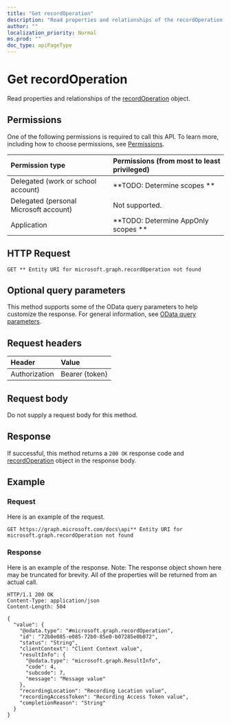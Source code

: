 ```yaml
---
title: "Get recordOperation"
description: "Read properties and relationships of the recordOperation object."
author: ""
localization_priority: Normal
ms.prod: ""
doc_type: apiPageType
---
```


# Get recordOperation

Read properties and relationships of the [recordOperation](../resources/recordoperation.md) object.

## Permissions
One of the following permissions is required to call this API. To learn more, including how to choose permissions, see [Permissions](/concepts/permissions-reference.md).

|Permission type|Permissions (from most to least privileged)|
|:---|:---|
|Delegated (work or school account)|**TODO: Determine scopes **|
|Delegated (personal Microsoft account)|Not supported.|
|Application|**TODO: Determine AppOnly scopes **|

## HTTP Request
<!-- {
  "blockType": "ignored"
}
-->
``` http
GET ** Entity URI for microsoft.graph.recordOperation not found
```

## Optional query parameters
This method supports some of the OData query parameters to help customize the response. For general information, see [OData query parameters](/graph/query-parameters).

## Request headers
|Header|Value|
|:---|:---|
|Authorization|Bearer {token}|

## Request body
Do not supply a request body for this method.

## Response
If successful, this method returns a `200 OK` response code and [recordOperation](../resources/recordoperation.md) object in the response body.

## Example

### Request
Here is an example of the request.
<!-- {
  "blockType": "request",
  "name": "get_recordoperation"
}
-->
``` http
GET https://graph.microsoft.com/docs\api** Entity URI for microsoft.graph.recordOperation not found
```

### Response
Here is an example of the response. Note: The response object shown here may be truncated for brevity. All of the properties will be returned from an actual call.
<!-- {
  "blockType": "response",
  "truncated": true,
  "@odata.type": "microsoft.graph.recordOperation"
}
-->
``` http
HTTP/1.1 200 OK
Content-Type: application/json
Content-Length: 504

{
  "value": {
    "@odata.type": "#microsoft.graph.recordOperation",
    "id": "72b0e085-e085-72b0-85e0-b07285e0b072",
    "status": "String",
    "clientContext": "Client Context value",
    "resultInfo": {
      "@odata.type": "microsoft.graph.ResultInfo",
      "code": 4,
      "subcode": 7,
      "message": "Message value"
    },
    "recordingLocation": "Recording Location value",
    "recordingAccessToken": "Recording Access Token value",
    "completionReason": "String"
  }
}
```

